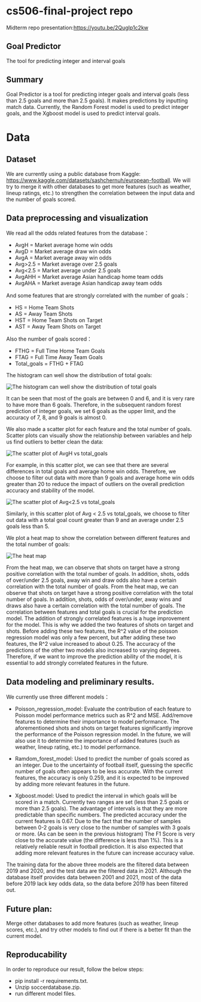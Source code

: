 # cs506-final-project repo
Midterm repo presentation:https://youtu.be/2QugIp1c2kw

## Goal Predictor
The tool for predicting integer and interval goals

## Summary
Goal Predictor is a tool for predicting integer goals and interval goals (less than 2.5 goals and more than 2.5 goals). It makes predictions by inputting match data. Currently, the Random Forest model is used to predict integer goals, and the Xgboost model is used to predict interval goals.

# Data
## Dataset
We are currently using a public database from Kaggle: https://www.kaggle.com/datasets/sashchernuh/european-football.
We will try to merge it with other databases to get more features (such as weather, lineup ratings, etc.) to strengthen the correlation between the input data and the number of goals scored.

## Data preprocessing and visualization
We read all the odds related features from the database：

- AvgH = Market average home win odds
- AvgD = Market average draw win odds
- AvgA = Market average away win odds
- Avg>2.5 = Market average over 2.5 goals
- Avg<2.5 = Market average under 2.5 goals
- AvgAHH = Market average Asian handicap home team odds
- AvgAHA = Market average Asian handicap away team odds

And some features that are strongly correlated with the number of goals：
- HS = Home Team Shots
- AS = Away Team Shots
- HST = Home Team Shots on Target
- AST = Away Team Shots on Target

Also the number of goals scored：
- FTHG  = Full Time Home Team Goals
- FTAG  = Full Time Away Team Goals
- Total_goals = FTHG + FTAG

The histogram can well show the distribution of total goals:

![The histogram can well show the distribution of total goals](picture/Figure1.png)

It can be seen that most of the goals are between 0 and 6, and it is very rare to have more than 6 goals. Therefore, in the subsequent random forest prediction of integer goals, we set 6 goals as the upper limit, and the accuracy of 7, 8, and 9 goals is almost 0.

We also made a scatter plot for each feature and the total number of goals. Scatter plots can visually show the relationship between variables and help us find outliers to better clean the data:

![The scatter plot of AvgH vs total_goals](picture/Figure2.png)

For example, in this scatter plot, we can see that there are several differences in total goals and average home win odds. Therefore, we choose to filter out data with more than 9 goals and average home win odds greater than 20 to reduce the impact of outliers on the overall prediction accuracy and stability of the model.

![The scatter plot of Avg<2.5 vs total_goals](picture/Figure6.png)

Similarly, in this scatter plot of Avg < 2.5 vs total_goals, we choose to filter out data with a total goal count greater than 9 and an average under 2.5 goals less than 5.

We plot a heat map to show the correlation between different features and the total number of goals:

![The heat map](picture/Figure13.png)

From the heat map, we can observe that shots on target have a strong positive correlation with the total number of goals. In addition, shots, odds of over/under 2.5 goals, away win and draw odds also have a certain correlation with the total number of goals. From the heat map, we can observe that shots on target have a strong positive correlation with the total number of goals. In addition, shots, odds of over/under, away wins and draws also have a certain correlation with the total number of goals. The correlation between features and total goals is crucial for the prediction model. The addition of strongly correlated features is a huge improvement for the model. This is why we added the two features of shots on target and shots. Before adding these two features, the R^2 value of the poisson regression model was only a few percent, but after adding these two features, the R^2 value increased to about 0.25. The accuracy of the predictions of the other two models also increased to varying degrees. Therefore, if we want to improve the prediction ability of the model, it is essential to add strongly correlated features in the future.

## Data modeling and preliminary results.
We currently use three different models：
- Poisson_regression_model: Evaluate the contribution of each feature to Poisson model performance metrics such as R^2 and MSE. Add/remove features to determine their importance to model performance. The aforementioned shots and shots on target features significantly improve the performance of the Poisson regression model. In the future, we will also use it to determine the importance of added features (such as weather, lineup rating, etc.) to model performance.

- Ramdom_forest_model: Used to predict the number of goals scored as an integer. Due to the uncertainty of football itself, guessing the specific number of goals often appears to be less accurate. With the current features, the accuracy is only 0.259, and it is expected to be improved by adding more relevant features in the future.

- Xgboost.model: Used to predict the interval in which goals will be scored in a match. Currently two ranges are set (less than 2.5 goals or more than 2.5 goals). The advantage of intervals is that they are more predictable than specific numbers. The predicted accuracy under the current features is 0.67. Due to the fact that the number of samples between 0-2 goals is very close to the number of samples with 3 goals or more. (As can be seen in the previous histogram) The F1 Score is very close to the accurate value (the difference is less than 1%). This is a relatively reliable result in football prediction. It is also expected that adding more relevant features in the future can increase accuracy value.

The training data for the above three models are the filtered data between 2019 and 2020, and the test data are the filtered data in 2021. Although the database itself provides data between 2001 and 2021, most of the data before 2019 lack key odds data, so the data before 2019 has been filtered out. 

## Future plan:
Merge other databases to add more features (such as weather, lineup scores, etc.), and try other models to find out if there is a better fit than the current model.

## Reproducability
In order to reproduce our result, follow the below steps:

- pip install -r requirements.txt.
- Unzip soccerdatabase.zip.
- run different model files.








